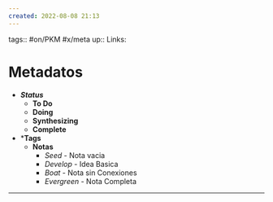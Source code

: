 ```yaml
---
created: 2022-08-08 21:13
---
```

tags:: #on/PKM #x/meta
up::
Links: 
# Metadatos
- ***Status***
	- **To Do**
	- **Doing**
	- **Synthesizing**
	- **Complete**
- ***Tags**
	- **Notas**
		- *Seed* - Nota vacia
		- *Develop* - Idea Basica
		- *Boat* - Nota sin Conexiones
		- *Evergreen* - Nota Completa
___
